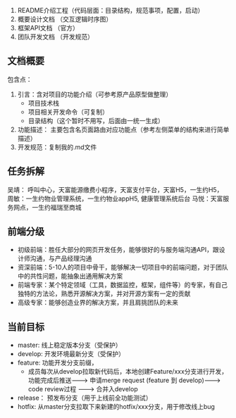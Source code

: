 1. README介绍工程（代码层面：目录结构，规范事项，配置，启动）
2. 概要设计文档 （交互逻辑时序图） 
3. 框架API文档 （官方）
4. 团队开发文档 （开发规范）


## 文档概要
包含点：
1. 引言：含对项目的功能介绍（可参考原产品原型做整理）
    - 项目技术栈
    - 项目相关开发命令（可复制）
    - 目录结构（这个暂时不用写，后面由一统一生成）
2. 功能描述： 主要包含名页面路由对应功能点（参考左侧菜单的结构来进行简单描述）
3. 开发规范：复制我的.md文件

## 任务拆解
吴靖： 呼叫中心，天富能源缴费小程序，天富支付平台，天富H5，一生约H5，
周敏：一生约物业管理系统，一生约物业appH5, 健康管理系统后台
马悦：天富服务网点，一生约福瑞至商城

## 前端分级
- 初级前端：胜任大部分的网页开发任务，能够很好的与服务端沟通API，跟设计师沟通，与产品经理沟通
- 资深前端：5-10人的项目中骨干，能够解决一切项目中的前端问题，对于团队中的共性问题，能抽象出通用解决方案
- 前端专家：某个特定领域（工具，数据监控，框架，组件等）的专家，有自己独特的方法论，熟悉开源解决方案，并对开源方案有一定的贡献
- 高级专家：能够创造业界的解决方案，并且肩挑团队的未来

## 当前目标


- master: 线上稳定版本分支（受保护）
- develop: 开发环境最新分支（受保护）
- feature: 功能开发分支前缀，
    - 成员每次从develop拉取新代码后，本地创建Feature/xxx分支进行开发，功能完成后推送---> 申请merge request (feature 到 develop)---> code review过程 ---> 合并入develop
- release： 预发布分支（用于上线前全功能测试）
- hotfix: 从master分支拉取下来新建的hotfix/xxx分支，用于修改线上bug